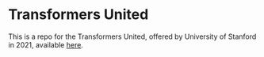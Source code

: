 # Transformers United

This is a repo for the Transformers United, offered by University of Stanford in 2021, available [here](https://web.stanford.edu/class/cs25/).
